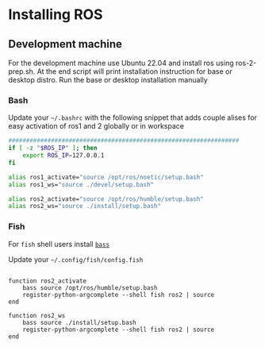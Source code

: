 # Installing ROS

## Development machine

For the development machine use Ubuntu 22.04 and install ros using ros-2-prep.sh. At the end script will print installation instruction for base or desktop distro.
Run the base or desktop installation manually

### Bash

Update your `~/.bashrc` with the following snippet that adds couple alises for easy activation of ros1 and 2 globally or in workspace

```bash
#################################################################
if [ -z "$ROS_IP" ]; then
	export ROS_IP=127.0.0.1
fi

alias ros1_activate="source /opt/ros/noetic/setup.bash"
alias ros1_ws="source ./devel/setup.bash"

alias ros2_activate="source /opt/ros/humble/setup.bash"
alias ros2_ws="source ./install/setup.bash"

```

### Fish

For `fish` shell users install [`bass`](https://github.com/edc/bass)

Update your `~/.config/fish/config.fish`

```fish

function ros2_activate
    bass source /opt/ros/humble/setup.bash
    register-python-argcomplete --shell fish ros2 | source
end

function ros2_ws
    bass source ./install/setup.bash
    register-python-argcomplete --shell fish ros2 | source
end

```
